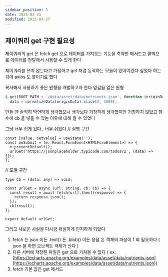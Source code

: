 ```yaml
---
sidebar_position: 5
date: 2023-03-31
modified: 2023-04-27
---
```


## 제이쿼리 get 구현 필요성

제이쿼리의 get 은 fetch get 으로 데이터를 가져오는 기능을 축약한 메서드고 콜백으로 데이터를 전달해서 사용할 수 있게 한다

제이쿼리를 쓰지 않는다고 가정하고
get 처럼 동작하는 모듈이 있어야겠다 싶었다
하는 김에 axios 도 붙이기로 했다

복사해서 사용하기 좋은 원형을 개발하고자 한다
영감을 얻은 원형

```js
$.get(ROOT_PATH + '/data/asset/data/nutrients.json', function (originData) {
  data = normalizeData(originData).slice(0, 1000);
```

만들 땐 솔직히 막연하게 생각했으나
생각보다 거창하게 생각했지만 거창하지 않았고 함수에 cb 을 넣을 수 있는 이유에 대해 알 수 있었다

그냥 너무 쉽게 됬다 , 너무 쉬었다
// 실행 구간

```tsx
const [value, setValue] = useState('');
const onSubmit = (e: React.FormEvent<HTMLFormElement>) => {
  e.preventDefault();
  urlGet('https://jsonplaceholder.typicode.com/todos/2', (data) => {});
};
```

// 모듈 구간

```tsx
type Cb = (data: any) => void;

const urlGet = async (url: string, cb: Cb) => {
  const result = await fetch(url).then((response) => {
    return response.json();
  });
  cb(result);
};

export default urlGet;
```

그리고 새로운 사실을 다시금 확실하게 인지하게 되었다

1. fetch 는 json 이든 .text() 든 .blob() 이든 응답 온 객체의 파싱이 1 회 필요하다 ( json 을 하면 오브젝트 객체가 산다 )
2. 다른 서버에 저장된 파일은 get 으로 가져올 수 없다 ( ex: [https://echarts.apache.org/examples/data/asset/data/nutrients.json](https://echarts.apache.org/examples/data/asset/data/nutrients.json))
3. fetch 기본 값은 get 메서드
